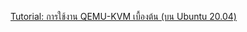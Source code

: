 <a href="https://github.com/kasidit/runQemu/wiki">Tutorial: การใช้งาน QEMU-KVM เบื้องต้น (บน Ubuntu 20.04)</a>
